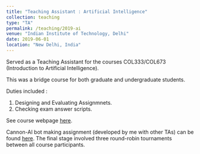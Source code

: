 ```yaml
---
title: "Teaching Assistant : Artificial Intelligence"
collection: teaching
type: "TA"
permalink: /teaching/2019-ai
venue: "Indian Institute of Technology, Delhi"
date: 2019-06-01
location: "New Delhi, India"
---
```


Served as a Teaching Assistant for the courses COL333/COL673 (Introduction to Artificial Intelligence).

This was a bridge course for both graduate and undergraduate students.

Duties included :
1. Designing and Evaluating Assignmnets.
2. Checking exam answer scripts.

See course webpage [here](http://www.cse.iitd.ac.in/~mausam/courses/col333/autumn2019/).

Cannon-AI bot making assignment (developed by me with other TAs) can be found [here](https://github.com/goelShashank007/Cannon-AI).
The final stage involved three round-robin tournaments between all course participants.
